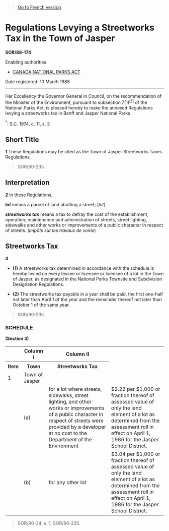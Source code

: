 > [Go to French version](/fr/Règlements/Décrets,%20ordonnances%20et%20règlements%20statutaires/88/174.md)

# Regulations Levying a Streetworks Tax in the Town of Jasper

**SOR/88-174**

Enabling authorities: 
- [CANADA NATIONAL PARKS ACT](/en/Acts/Statutes%20of%20Canada/2000/c.%2032.md)

Date registered: 10 March 1988

----------

Her Excellency the Governor General in Council, on the recommendation of the Minister of the Environment, pursuant to subsection 7(1)<sup><a href='#fn_SOR-88-174_e_hq_5203'>[*]</a></sup> of the National Parks Act, is pleased hereby to make the annexed Regulations levying a streetworks tax in Banff and Jasper National Parks.

<a name='fn_SOR-88-174_e_hq_5203'><sup>*</sup></a>: S.C. 1974, c. 11, s. 3<br />




## Short Title


**1** These Regulations may be cited as the Town of Jasper Streetworks Taxes Regulations.
> SOR/90-235.





## Interpretation


**2** In these Regulations,

***lot*** means a parcel of land abutting a street; (*lot*)

***streetworks tax*** means a tax to defray the cost of the establishment, operation, maintenance and administration of streets, street lighting, sidewalks and other works or improvements of a public character in respect of streets. (*impôts sur les travaux de voirie*)




## Streetworks Tax


**3** 

- **(1)** A streetworks tax determined in accordance with the schedule is hereby levied on every lessee or licensee or licensee of a lot in the Town of Jasper, as designated in the National Parks Townsite and Subdivision Designation Regulations.

- **(2)** The streetworks tax payable in a year shall be paid, the first one-half not later than April 1 of the year and the remainder thereof not later than October 1 of the same year.
> SOR/90-235.





### **SCHEDULE** 
**(Section 3)**
<table>
<tr>
<th></th>
<th>Column I</th>
<th>Column II</th>
</tr>
<tr>
<th>Item</th>
<th>Town</th>
<th>Streetworks Tax</th>
</tr>
<tr>
<td>1</td>
<td>Town of Jasper</td>
<td></td>
</tr>
<tr>
<td></td>
<td>(a)</td>
<td>for a lot where streets, sidewalks, street lighting, and other works or improvements of a public character in respect of streets were provided by a developer at no cost to the Department of the Environment </td>
<td>$2.22 per $1,000 or fraction thereof of assessed value of only the land element of a lot as determined from the assessment roll in effect on April 1, 1986 for the Jasper School District.</td>
</tr>
<tr>
<td></td>
<td>(b)</td>
<td>for any other lot </td>
<td>$3.04 per $1,000 or fraction thereof of assessed value of only the land element of a lot as determined from the assessment roll in effect on April 1, 1986 for the Jasper School District.</td>
</tr>
</table>

> SOR/90-34, s. 1; SOR/90-235.


